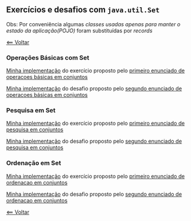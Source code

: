 ## Exercícios e desafios com `java.util.Set`

Obs: Por conveniência algumas *classes usadas apenas para manter o estado da aplicação(POJO)* foram substituídas por _records_

[<== Voltar](../../README.md)

### Operações Básicas com Set
[Minha implementação](ConjuntoConvidados.java) do exercício proposto pelo [primeiro enunciado de operacoes básicas em conjuntos](https://github.com/cami-la/collections-java-api-2023/tree/master/out/production/collections-java-api-2023/main/java/set#1-conjunto-de-convidados)

[Minha implementação](ConjuntoPalavrasUnicas.java) do desafio proposto pelo [segundo enunciado de operacoes básicas em conjuntos](https://github.com/cami-la/collections-java-api-2023/tree/master/out/production/collections-java-api-2023/main/java/list#2-conjunto-de-palavras-únicas)

### Pesquisa em Set
[Minha implementação](AgendaContatos.java) do exercício proposto pelo [primeiro enunciado de pesquisa em conjuntos](https://github.com/cami-la/collections-java-api-2023/tree/master/out/production/collections-java-api-2023/main/java/set#1-agenda-de-contatos)

[Minha implementação](ListaTarefas.java) do desafio proposto pelo [segundo enunciado de pesquisa em conjuntos](https://github.com/cami-la/collections-java-api-2023/tree/master/out/production/collections-java-api-2023/main/java/set#2-lista-de-tarefas)

### Ordenação em Set
[Minha implementação](CadastroProdutos.java) do exercício proposto pelo [primeiro enunciado de ordenacao em conjuntos](https://github.com/cami-la/collections-java-api-2023/tree/master/out/production/collections-java-api-2023/main/java/set#1-cadastro-de-produtos)

[Minha implementação](GerenciadorAlunos.java) do desafio proposto pelo [segundo enunciado de ordenacao em conjuntos](https://github.com/cami-la/collections-java-api-2023/tree/master/out/production/collections-java-api-2023/main/java/set#2-lista-de-alunos)

[<== Voltar](../../README.md)